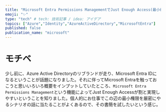 ```yaml
---
title: "Microsoft Entra Permissions ManagementでJust Enough Access(最小権限)を実現する~オンボーディング編~"
emoji: "✨"
type: "tech" # tech: 技術記事 / idea: アイデア
topics: ["Azure","Identity","AzureActiveDirectory","MicrosoftEntra"]
published: false
publication_name: "microsoft"
---
```


# モチベ
少し前に、Azure Active Directoryのリブランドが走り、Microsoft Entra IDになるということが話題になりました。それに伴ってMicrosoft Entraを触っておこうと思いいろいろ概要をインプットしていたところ、`Microsoft Entra Permissions Management`という機能によってJust Enough Accessが割と実現しやすいということを知りました。個人的にお仕事でこの辺の最小権限を厳密にやるシナリオの話に当たることがよくあるので、その書簡を試したいという感じ。
